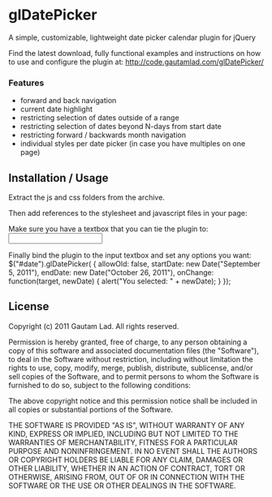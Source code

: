 glDatePicker
============

A simple, customizable, lightweight date picker calendar plugin for jQuery

Find the latest download, fully functional examples and instructions on how
to use and configure the plugin at: http://code.gautamlad.com/glDatePicker/

### Features

- forward and back navigation
- current date highlight
- restricting selection of dates outside of a range
- restricting selection of dates beyond N-days from start date
- restricting forward / backwards month navigation
- individual styles per date picker (in case you have multiples on one page)


Installation / Usage
--------------------

Extract the js and css folders from the archive.

Then add references to the stylesheet and javascript files in your page:
    <link href="css/default.css" rel="stylesheet" type="text/css" />
    <script type="text/javascript" src="js/glDatePicker.js"></script>

Make sure you have a textbox that you can tie the plugin to:
    <input type="text" id="date" />

Finally bind the plugin to the input textbox and set any options you want:
    $("#date").glDatePicker(
    {
        allowOld: false,
        startDate: new Date("September 5, 2011"),
        endDate: new Date("October 26, 2011"),
        onChange: function(target, newDate)
        {
            alert("You selected: " + newDate);
        }
    });


License
-------

Copyright (c) 2011 Gautam Lad.  All rights reserved.

Permission is hereby granted, free of charge, to any person obtaining a copy
of this software and associated documentation files (the "Software"), to deal
in the Software without restriction, including without limitation the rights
to use, copy, modify, merge, publish, distribute, sublicense, and/or sell
copies of the Software, and to permit persons to whom the Software is
furnished to do so, subject to the following conditions:

The above copyright notice and this permission notice shall be included in
all copies or substantial portions of the Software.

THE SOFTWARE IS PROVIDED "AS IS", WITHOUT WARRANTY OF ANY KIND, EXPRESS OR
IMPLIED, INCLUDING BUT NOT LIMITED TO THE WARRANTIES OF MERCHANTABILITY,
FITNESS FOR A PARTICULAR PURPOSE AND NONINFRINGEMENT. IN NO EVENT SHALL THE
AUTHORS OR COPYRIGHT HOLDERS BE LIABLE FOR ANY CLAIM, DAMAGES OR OTHER
LIABILITY, WHETHER IN AN ACTION OF CONTRACT, TORT OR OTHERWISE, ARISING FROM,
OUT OF OR IN CONNECTION WITH THE SOFTWARE OR THE USE OR OTHER DEALINGS IN
THE SOFTWARE.